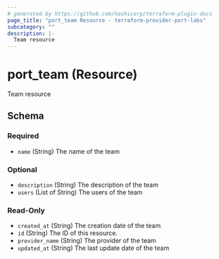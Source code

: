 ```yaml
---
# generated by https://github.com/hashicorp/terraform-plugin-docs
page_title: "port_team Resource - terraform-provider-port-labs"
subcategory: ""
description: |-
  Team resource
---
```


# port_team (Resource)

Team resource



<!-- schema generated by tfplugindocs -->
## Schema

### Required

- `name` (String) The name of the team

### Optional

- `description` (String) The description of the team
- `users` (List of String) The users of the team

### Read-Only

- `created_at` (String) The creation date of the team
- `id` (String) The ID of this resource.
- `provider_name` (String) The provider of the team
- `updated_at` (String) The last update date of the team


